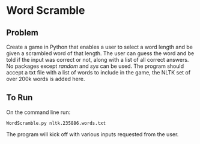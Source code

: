 # Word Scramble
## Problem
Create a game in Python that enables a user to select a word length and be given a scrambled word of that length. The user can guess the word and be told if the input was correct or not, along with a list of all correct answers. No packages except *random* and *sys* can be used. The program should accept a txt file with a list of words to include in the game, the NLTK set of over 200k words is added here.
## To Run
On the command line run:
```
WordScramble.py nltk.235886.words.txt
```
The program will kick off with various inputs requested from the user.
